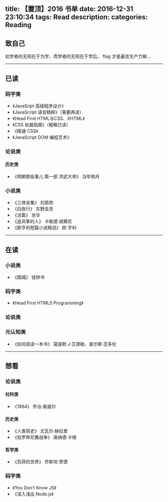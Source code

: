 title: 【置顶】2016 书单
date: 2016-12-31 23:10:34
tags: Read
description:
categories: Reading
---

## 致自己
初学者的无知在于为学，而学者的无知在于学后。
flag 才是最佳生产力嘛...

<!-- more -->
***

## 已读
### 码字类
- 《JavaSript 高级程序设计》
- 《JavaScript 语言精粹》（需要再读）
- 《Head First HTML与CSS、XHTML》
- 《CSS 权威指南》（粗略已读）
- 《精通 CSS》
- 《JavaScript DOM 编程艺术》

### 论说类
#### 历史类
- 《明朝那些事儿·第一部 洪武大帝》 当年明月

### 小说类
- 《三体全集》 刘慈欣
- 《白夜行》 东野圭吾
- 《活着》 余华
- 《追风筝的人》 卡勒德·胡赛尼
- 《欧亨利短篇小说精选》 欧·亨利
***

## 在读
### 小说类
- 《围城》 钱钟书

### 码字类
- 《Head First HTML5 Programming》

### 论说类
### 元认知类
- 《如何阅读一本书》 莫提默·J·艾德勒、查尔斯·范多伦
***

## 想看
### 论说类
#### 社科类
- 《1984》 乔治·奥威尔

#### 历史类
- 《人类简史》 尤瓦尔·赫拉里
- 《伯罗奔尼撒战争》 唐纳德·卡根

#### 哲学类
- 《苏菲的世界》 乔斯坦·贾德

### 码字类
- 《You Don't Know JS》
- 《深入浅出 Node.js》
